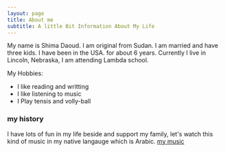 ```yaml
---
layout: page
title: About me
subtitle: A little Bit Information About My Life
---
```


My name is Shima Daoud. I am original from Sudan. I am married and have three kids. 
I have been in the USA. for about 6 years. Currently I live in Lincoln, Nebraska, I am attending Lambda school.

My Hobbies:


- I like reading and writting
- I like listening to music
- I Play tensis and volly-ball 


### my history

I have lots of fun in my life beside and support my family, let's watch this kind of music in my native langauge which is Arabic. [my music](https://www.youtube.com/watch?v=itknrliDPA4&list=RDitknrliDPA4&start_radio=1)
